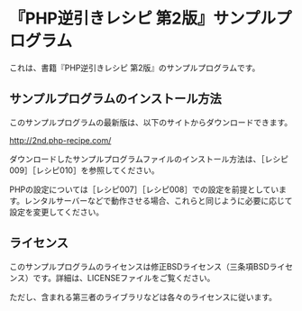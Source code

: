 # 『PHP逆引きレシピ 第2版』サンプルプログラム

これは、書籍『PHP逆引きレシピ 第2版』のサンプルプログラムです。

## サンプルプログラムのインストール方法

このサンプルプログラムの最新版は、以下のサイトからダウンロードできます。

http://2nd.php-recipe.com/

ダウンロードしたサンプルプログラムファイルのインストール方法は、［レシピ009］［レシピ010］を参照してください。

PHPの設定については［レシピ007］［レシピ008］での設定を前提としています。レンタルサーバーなどで動作させる場合、これらと同じように必要に応じて設定を変更してください。

## ライセンス

このサンプルプログラムのライセンスは修正BSDライセンス（三条項BSDライセンス）です。詳細は、LICENSEファイルをご覧ください。

ただし、含まれる第三者のライブラリなどは各々のライセンスに従います。
